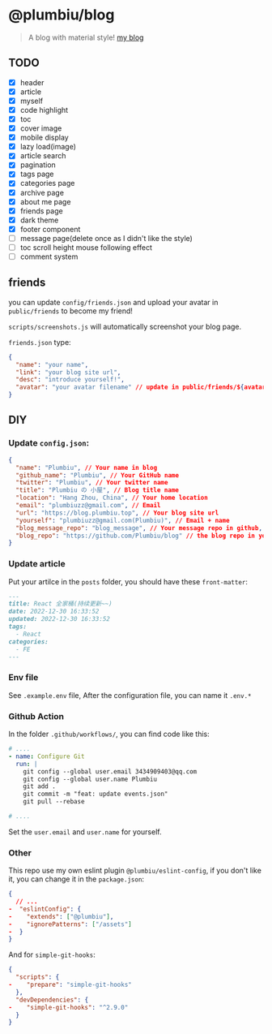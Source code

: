 # @plumbiu/blog

> A blog with material style! [my blog](https://blog.plumbiu.top/)

## TODO

- [x] header
- [x] article
- [x] myself
- [x] code highlight
- [x] toc
- [x] cover image
- [x] mobile display
- [x] lazy load(image)
- [x] article search
- [x] pagination
- [x] tags page
- [x] categories page
- [x] archive page
- [x] about me page
- [x] friends page
- [x] dark theme
- [x] footer component
- [ ] message page(delete once as I didn't like the style)
- [ ] toc scroll height mouse following effect
- [ ] comment system

## friends

you can update `config/friends.json` and upload your avatar in `public/friends` to become my friend!

`scripts/screenshots.js` will automatically screenshot your blog page.

`friends.json` type:

```json
{
  "name": "your name",
  "link": "your blog site url",
  "desc": "introduce yourself!",
  "avatar": "your avatar filename" // update in public/friends/${avatar}, please contain suffix, like Plumbiu.png
}
```

## DIY

### Update `config.json`:

```json
{
  "name": "Plumbiu", // Your name in blog
  "github_name": "Plumbiu", // Your GitHub name
  "twitter": "Plumbiu", // Your twitter name
  "title": "Plumbiu の 小屋", // Blog title name
  "location": "Hang Zhou, China", // Your home location
  "email": "plumbiuzz@gmail.com", // Email
  "url": "https://blog.plumbiu.top", // Your blog site url
  "yourself": "plumbiuzz@gmail.com(Plumbiu)", // Email + name
  "blog_message_repo": "blog_message", // Your message repo in github, it can be private
  "blog_repo": "https://github.com/Plumbiu/blog" // the blog repo in your github
}
```

### Update article

Put your artilce in the `posts` folder, you should have these `front-matter`:

```md
---
title: React 全家桶(持续更新~~)
date: 2022-12-30 16:33:52
updated: 2022-12-30 16:33:52
tags:
  - React
categories:
  - FE
---
```

### Env file

See `.example.env` file, After the configuration file, you can name it `.env.*`

### Github Action

In the folder `.github/workflows/`, you can find code like this:

```yml
# ....
- name: Configure Git
  run: |
    git config --global user.email 3434909403@qq.com
    git config --global user.name Plumbiu
    git add .
    git commit -m "feat: update events.json"
    git pull --rebase

# ....
```

Set the `user.email` and `user.name` for yourself.

### Other

This repo use my own eslint plugin `@plumbiu/eslint-config`, if you don't like it, you can change it in the `package.json`:

```json
{
  // ...
-  "eslintConfig": {
-    "extends": ["@plumbiu"],
-    "ignorePatterns": ["/assets"]
-  }
}
```

And for `simple-git-hooks`:

```json
{
  "scripts": {
-    "prepare": "simple-git-hooks"
  },
  "devDependencies": {
-    "simple-git-hooks": "^2.9.0"
  }
}
```
